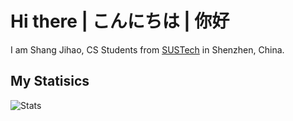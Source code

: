 # Hi there | こんにちは | 你好

<!--
**Jimall/Jimall** is a ✨ _special_ ✨ repository because its `README.md` (this file) appears on your GitHub profile.

Here are some ideas to get you started:

- 🔭 I’m currently working on ...
- 🌱 I’m currently learning ...
- 👯 I’m looking to collaborate on ...
- 🤔 I’m looking for help with ...
- 💬 Ask me about ...
- 📫 How to reach me: ...
- 😄 Pronouns: ...
- ⚡ Fun fact: ...
-->

I am Shang Jihao, CS Students from [SUSTech](https://www.sustech.edu.cn/en/) in Shenzhen, China.

## My Statisics

![Stats](https://github-readme-stats.vercel.app/api?username=whexy&theme=vue)

